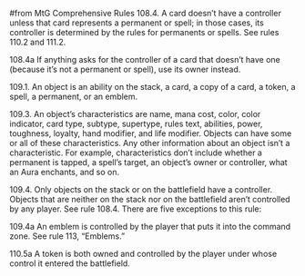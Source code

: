 #from MtG Comprehensive Rules
108.4. A card doesn’t have a controller unless that card represents a permanent or spell; in those cases, its controller is determined by the rules for permanents or spells. See rules 110.2 and 111.2.

108.4a If anything asks for the controller of a card that doesn’t have one (because it’s not a permanent or spell), use its owner instead.

109.1. An object is an ability on the stack, a card, a copy of a card, a token, a spell, a permanent, or an emblem.

109.3. An object’s characteristics are name, mana cost, color, color indicator, card type, subtype, supertype, rules text, abilities, power, toughness, loyalty, hand modifier, and life modifier. Objects can have some or all of these characteristics. Any other information about an object isn’t a characteristic. For example, characteristics don’t include whether a permanent is tapped, a spell’s target, an object’s owner or controller, what an Aura enchants, and so on.

109.4. Only objects on the stack or on the battlefield have a controller. Objects that are neither on the stack nor on the battlefield aren’t controlled by any player. See rule 108.4. There are five exceptions to this rule:

109.4a An emblem is controlled by the player that puts it into the command zone. See rule 113, “Emblems.”

110.5a A token is both owned and controlled by the player under whose control it entered the battlefield.